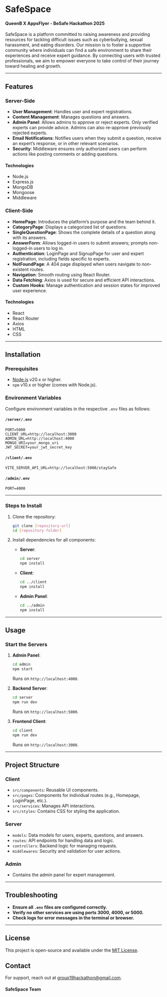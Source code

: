 # SafeSpace
#### QueenB X AppsFlyer - BeSafe Hackathon 2025

SafeSpace is a platform committed to raising awareness and providing resources for tackling difficult issues such as cyberbullying, sexual harassment, and eating disorders. Our mission is to foster a supportive community where individuals can find a safe environment to share their experiences and receive expert guidance. By connecting users with trusted professionals, we aim to empower everyone to take control of their journey toward healing and growth.

---

## Features

### Server-Side
- **User Management**: Handles user and expert registrations.
- **Content Management**: Manages questions and answers.
- **Admin Panel**: Allows admins to approve or reject experts. Only verified experts can provide advice. Admins can also re-approve previously rejected experts.
- **Email Notifications**: Notifies users when they submit a question, receive an expert’s response, or in other relevant scenarios.
- **Security**: Middleware ensures only authorized users can perform actions like posting comments or adding questions.

#### Technologies
- Node.js
- Express.js
- MongoDB
- Mongoose
- Middleware

### Client-Side
- **HomePage**: Introduces the platform’s purpose and the team behind it.
- **CategoryPage**: Displays a categorized list of questions.
- **SingleQuestionPage**: Shows the complete details of a question along with its answers.
- **AnswerForm**: Allows logged-in users to submit answers; prompts non-logged-in users to log in.
- **Authentication**: LoginPage and SignupPage for user and expert registration, including fields specific to experts.
- **NotFoundPage**: A 404 page displayed when users navigate to non-existent routes.
- **Navigation**: Smooth routing using React Router.
- **Data Fetching**: Axios is used for secure and efficient API interactions.
- **Custom Hooks**: Manage authentication and session states for improved user experience.

#### Technologies
- React
- React Router
- Axios
- HTML
- CSS

---

## Installation

### Prerequisites
- [Node.js](https://nodejs.org/en/) v20.x or higher.
- `npm` v10.x or higher (comes with Node.js).

### Environment Variables
Configure environment variables in the respective `.env` files as follows:

#### `/server/.env`
```plaintext
PORT=5000
CLIENT_URL=http://localhost:3000
ADMIN_URL=http://localhost:4000
MONGO_URI=your_mongo_uri
JWT_SECRET=your_jwt_secret_key
```

#### `/client/.env`
```plaintext
VITE_SERVER_API_URL=http://localhost:5000/staySafe
```

#### `/admin/.env`
```plaintext
PORT=4000
```

---

### Steps to Install
1. Clone the repository:
   ```bash
   git clone [repository-url]
   cd [repository-folder]
   ```

2. Install dependencies for all components:
    - **Server**:
      ```bash
      cd server
      npm install
      ```
    - **Client**:
      ```bash
      cd ../client
      npm install
      ```
    - **Admin Panel**:
      ```bash
      cd ../admin
      npm install
      ```

---

## Usage

### Start the Servers
1. **Admin Panel**:
   ```bash
   cd admin
   npm start
   ```
   Runs on `http://localhost:4000`.

2. **Backend Server**:
   ```bash
   cd server
   npm run dev
   ```
   Runs on `http://localhost:5000`.

3. **Frontend Client**:
   ```bash
   cd client
   npm run dev
   ```
   Runs on `http://localhost:3000`.

---

## Project Structure

### Client
- `src/components`: Reusable UI components.
- `src/pages`: Components for individual routes (e.g., Homepage, LoginPage, etc.).
- `src/services`: Manages API interactions.
- `src/styles`: Contains CSS for styling the application.

### Server
- `models`: Data models for users, experts, questions, and answers.
- `routes`: API endpoints for handling data and logic.
- `controllers`: Backend logic for managing requests.
- `middlewares`: Security and validation for user actions.

### Admin
- Contains the admin panel for expert management.

---

## Troubleshooting
- **Ensure all `.env` files are configured correctly.**
- **Verify no other services are using ports 3000, 4000, or 5000.**
- **Check logs for error messages in the terminal or browser.**

---

## License
This project is open-source and available under the [MIT License](LICENSE).

## Contact
For support, reach out at [group19hackathon@gmail.com](mailto:group19hackathon@gmail.com).

#### **SafeSpace Team**